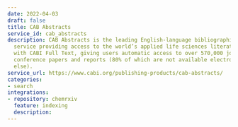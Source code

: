 ```yaml
---
date: 2022-04-03
draft: false
title: CAB Abstracts
service_id: cab_abstracts
description: CAB Abstracts is the leading English-language bibliographic information
  service providing access to the world’s applied life sciences literature. It comes
  with CABI Full Text, giving users automatic access to over 570,000 journal articles,
  conference papers and reports (80% of which are not available electronically anywhere
  else).
service_url: https://www.cabi.org/publishing-products/cab-abstracts/
categories:
- search
integrations:
- repository: chemrxiv
  feature: indexing
  description:
---
```




